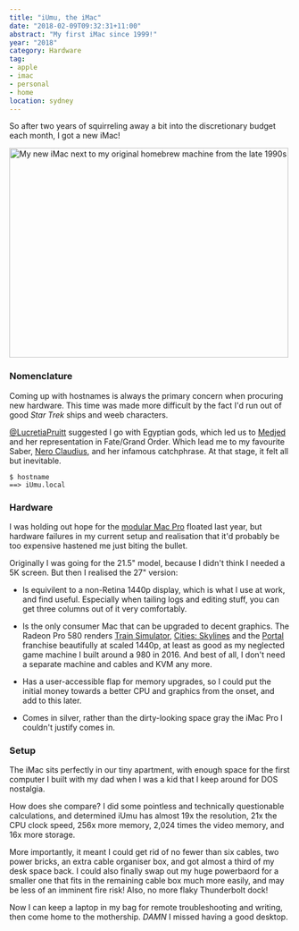 ```yaml
---
title: "iUmu, the iMac"
date: "2018-02-09T09:32:31+11:00"
abstract: "My first iMac since 1999!"
year: "2018"
category: Hardware
tag:
- apple
- imac
- personal
- home
location: sydney
---
```

So after two years of squirreling away a bit into the discretionary budget each month, I got a new iMac!

<p><img src="https://rubenerd.com/files/2018/iumu-mizuno@1x.jpg" srcset="https://rubenerd.com/files/2018/iumu-mizuno@1x.jpg 1x, https://rubenerd.com/files/2018/iumu-mizuno@2x.jpg 2x" alt="My new iMac next to my original homebrew machine from the late 1990s" style="width:500px; height:375px;" /></p>


### Nomenclature

Coming up with hostnames is always the primary concern when procuring new hardware. This time was made more difficult by the fact I'd run out of good *Star Trek* ships and weeb characters.

[@LucretiaPruitt] suggested I go with Egyptian gods, which led us to [Medjed] and her representation in Fate/Grand Order. Which lead me to my favourite Saber, [Nero Claudius], and her infamous catchphrase. At that stage, it felt all but inevitable.

    $ hostname
    ==> iUmu.local


### Hardware

I was holding out hope for the [modular Mac Pro] floated last year, but hardware failures in my current setup and realisation that it'd probably be too expensive hastened me just biting the bullet.

Originally I was going for the 21.5" model, because I didn't think I needed a 5K screen. But then I realised the 27" version:

* Is equivilent to a non-Retina 1440p display, which is what I use at work, and find useful. Especially when tailing logs and editing stuff, you can get three columns out of it very comfortably.

* Is the only consumer Mac that can be upgraded to decent graphics. The Radeon Pro 580 renders [Train Simulator], [Cities: Skylines] and the [Portal] franchise beautifully at scaled 1440p, at least as good as my neglected game machine I built around a 980 in 2016. And best of all, I don't need a separate machine and cables and KVM any more.

* Has a user-accessible flap for memory upgrades, so I could put the initial money towards a better CPU and graphics from the onset, and add to this later.

* Comes in silver, rather than the dirty-looking space gray the iMac Pro I couldn't justify comes in.


### Setup

The iMac sits perfectly in our tiny apartment, with enough space for the first computer I built with my dad when I was a kid that I keep around for DOS nostalgia.

How does she compare? I did some pointless and technically questionable calculations, and determined iUmu has almost 19x the resolution, 21x the CPU clock speed, 256x more memory, 2,024 times the video memory, and 16x more storage.

More importantly, it meant I could get rid of no fewer than six cables, two power bricks, an extra cable organiser box, and got almost a third of my desk space back. I could also finally swap out my huge powerbaord for a smaller one that fits in the remaining cable box much more easily, and may be less of an imminent fire risk! Also, no more flaky Thunderbolt dock!

Now I can keep a laptop in my bag for remote troubleshooting and writing, then come home to the mothership. *DAMN* I missed having a good desktop.

[Nero Claudius]: https://grandorder.wiki/Nero_Claudius
[Train Simulator]: http://www.dovetailgames.com/products
[Cities: Skylines]: https://www.paradoxplaza.com/cities-skylines/CSCS00GSK-MASTER.html
[Portal]: http://www.thinkwithportals.com
[@LucretiaPruitt]: https://twitter.com/LucretiaPruitt/status/957885866814324736
[Medjed]: https://www.tor.com/2015/08/07/medjed-obscure-egyptian-god-is-popular-in-japanese-culture/
[her representation]: https://grandorder.wiki/Nero_Claudius
[modular Mac Pro]: https://rubenerd.com/the-new-mac-pro-shall-be/


